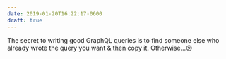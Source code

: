```yaml
---
date: 2019-01-20T16:22:17-0600
draft: true
---
```




The secret to writing good GraphQL queries is to find someone else who already wrote the query you want & then copy it. Otherwise…😕



